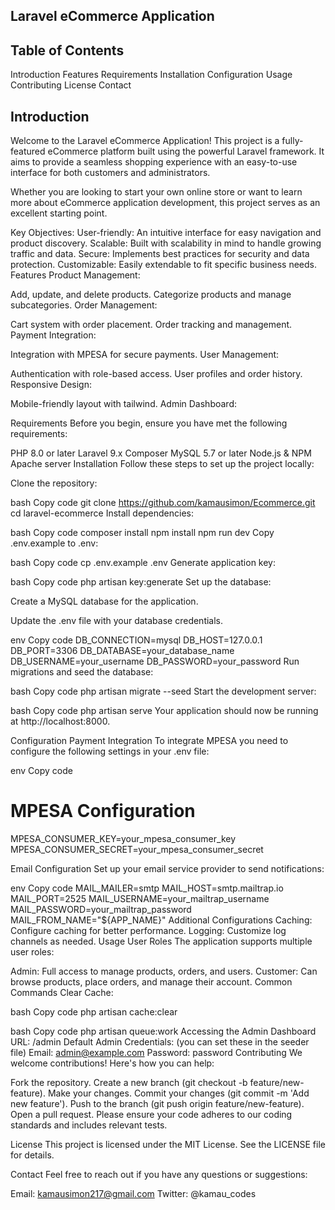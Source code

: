 ## Laravel eCommerce Application




## Table of Contents
Introduction
Features
Requirements
Installation
Configuration
Usage
Contributing
License
Contact

## Introduction
Welcome to the Laravel eCommerce Application! This project is a fully-featured eCommerce platform built using the powerful Laravel framework. It aims to provide a seamless shopping experience with an easy-to-use interface for both customers and administrators.

Whether you are looking to start your own online store or want to learn more about eCommerce application development, this project serves as an excellent starting point.

Key Objectives:
User-friendly: An intuitive interface for easy navigation and product discovery.
Scalable: Built with scalability in mind to handle growing traffic and data.
Secure: Implements best practices for security and data protection.
Customizable: Easily extendable to fit specific business needs.
Features
Product Management:

Add, update, and delete products.
Categorize products and manage subcategories.
Order Management:

Cart system with order placement.
Order tracking and management.
Payment Integration:

Integration with MPESA for secure payments.
User Management:

Authentication with role-based access.
User profiles and order history.
Responsive Design:

Mobile-friendly layout with tailwind.
Admin Dashboard:

Requirements
Before you begin, ensure you have met the following requirements:

PHP 8.0 or later
Laravel 9.x
Composer
MySQL 5.7 or later
Node.js & NPM
Apache server
Installation
Follow these steps to set up the project locally:

Clone the repository:

bash
Copy code
git clone https://github.com/kamausimon/Ecommerce.git
cd laravel-ecommerce
Install dependencies:

bash
Copy code
composer install
npm install
npm run dev
Copy .env.example to .env:

bash
Copy code
cp .env.example .env
Generate application key:

bash
Copy code
php artisan key:generate
Set up the database:

Create a MySQL database for the application.

Update the .env file with your database credentials.

env
Copy code
DB_CONNECTION=mysql
DB_HOST=127.0.0.1
DB_PORT=3306
DB_DATABASE=your_database_name
DB_USERNAME=your_username
DB_PASSWORD=your_password
Run migrations and seed the database:

bash
Copy code
php artisan migrate --seed
Start the development server:

bash
Copy code
php artisan serve
Your application should now be running at http://localhost:8000.

Configuration
Payment Integration
To integrate MPESA you need to configure the following settings in your .env file:

env
Copy code
# MPESA Configuration
MPESA_CONSUMER_KEY=your_mpesa_consumer_key
MPESA_CONSUMER_SECRET=your_mpesa_consumer_secret


Email Configuration
Set up your email service provider to send notifications:

env
Copy code
MAIL_MAILER=smtp
MAIL_HOST=smtp.mailtrap.io
MAIL_PORT=2525
MAIL_USERNAME=your_mailtrap_username
MAIL_PASSWORD=your_mailtrap_password
MAIL_FROM_NAME="${APP_NAME}"
Additional Configurations
Caching: Configure caching for better performance.
Logging: Customize log channels as needed.
Usage
User Roles
The application supports multiple user roles:

Admin: Full access to manage products, orders, and users.
Customer: Can browse products, place orders, and manage their account.
Common Commands
Clear Cache:

bash
Copy code
php artisan cache:clear

bash
Copy code
php artisan queue:work
Accessing the Admin Dashboard
URL: /admin
Default Admin Credentials: (you can set these in the seeder file)
Email: admin@example.com
Password: password
Contributing
We welcome contributions! Here's how you can help:

Fork the repository.
Create a new branch (git checkout -b feature/new-feature).
Make your changes.
Commit your changes (git commit -m 'Add new feature').
Push to the branch (git push origin feature/new-feature).
Open a pull request.
Please ensure your code adheres to our coding standards and includes relevant tests.

License
This project is licensed under the MIT License. See the LICENSE file for details.

Contact
Feel free to reach out if you have any questions or suggestions:

Email: kamausimon217@gmail.com
Twitter: @kamau_codes



